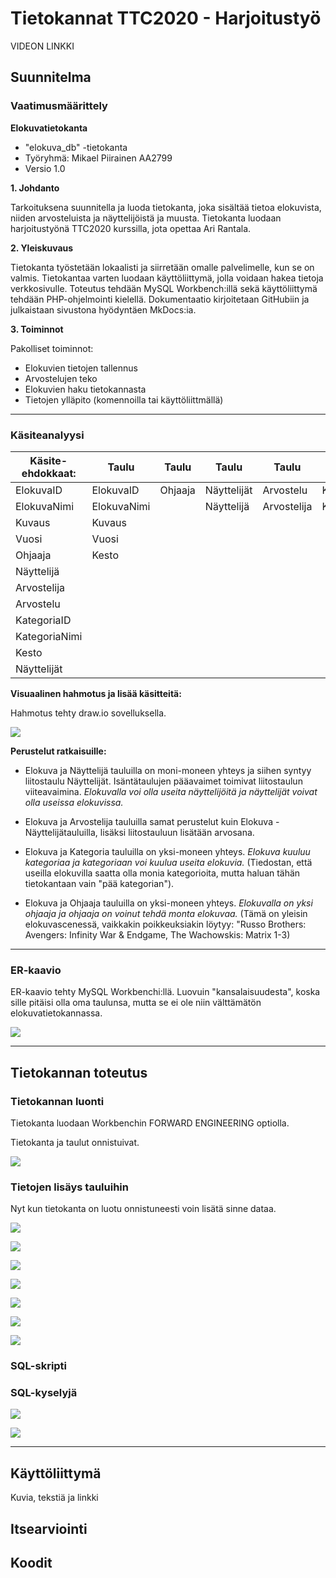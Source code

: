 # Tietokannat TTC2020 - Harjoitustyö

VIDEON LINKKI

## Suunnitelma


### Vaatimusmäärittely

**Elokuvatietokanta**


* "elokuva_db" -tietokanta
* Työryhmä: Mikael Piirainen AA2799
* Versio 1.0


**1. Johdanto**

Tarkoituksena suunnitella ja luoda tietokanta, joka sisältää tietoa elokuvista, niiden arvosteluista ja näyttelijöistä ja muusta. Tietokanta luodaan harjoitustyönä TTC2020 kurssilla, jota opettaa Ari Rantala.

**2. Yleiskuvaus**

Tietokanta työstetään lokaalisti ja siirretään omalle palvelimelle, kun se on valmis. Tietokantaa varten luodaan  käyttöliittymä, jolla voidaan hakea tietoja verkkosivulle. Toteutus tehdään MySQL Workbench:illä sekä käyttöliittymä tehdään PHP-ohjelmointi kielellä. Dokumentaatio kirjoitetaan GitHubiin ja julkaistaan sivustona hyödyntäen MkDocs:ia.

**3. Toiminnot**

Pakolliset toiminnot:

* Elokuvien tietojen tallennus
* Arvostelujen teko
* Elokuvien haku tietokannasta
* Tietojen ylläpito (komennoilla tai käyttöliittmällä)

---

### Käsiteanalyysi


| **Käsite-ehdokkaat:** | **Taulu** | **Taulu** | **Taulu** | **Taulu** | **Taulu** |
| --- | --- | --- | --- | --- | --- |
| ElokuvaID | ElokuvaID | Ohjaaja | Näyttelijät | Arvostelu | KategoriaID |
| ElokuvaNimi | ElokuvaNimi |  | Näyttelijä | Arvostelija | KategoriaNimi |
| Kuvaus | Kuvaus |
| Vuosi | Vuosi |
| Ohjaaja | Kesto |
| Näyttelijä |
| Arvostelija |
| Arvostelu |
| KategoriaID |
| KategoriaNimi |
| Kesto |
| Näyttelijät |


**Visuaalinen hahmotus ja lisää käsitteitä:**

Hahmotus tehty draw.io sovelluksella.

![](ht_draw.png)


**Perustelut ratkaisuille:**

* Elokuva ja Näyttelijä tauluilla on moni-moneen yhteys ja siihen syntyy liitostaulu Näyttelijät. Isäntätaulujen pääavaimet toimivat liitostaulun viiteavaimina. _Elokuvalla voi olla useita näyttelijöitä ja näyttelijät voivat olla useissa elokuvissa._

* Elokuva ja Arvostelija tauluilla samat perustelut kuin Elokuva - Näyttelijätauluilla, lisäksi liitostauluun lisätään arvosana.

* Elokuva ja Kategoria tauluilla on yksi-moneen yhteys. _Elokuva kuuluu kategoriaa ja kategoriaan voi kuulua useita elokuvia._ (Tiedostan, että useilla elokuvilla saatta olla monia kategorioita, mutta haluan tähän tietokantaan vain "pää kategorian").

* Elokuva ja Ohjaaja tauluilla on yksi-moneen yhteys. _Elokuvalla on yksi ohjaaja ja ohjaaja on voinut tehdä monta elokuvaa._ (Tämä on yleisin elokuvascenessä, vaikkakin poikkeuksiakin löytyy: "Russo Brothers: Avengers: Infinity War & Endgame, The Wachowskis: Matrix 1-3)

---

### ER-kaavio

ER-kaavio tehty MySQL Workbenchi:llä. Luovuin "kansalaisuudesta", koska sille pitäisi olla oma taulunsa, mutta se ei ole niin välttämätön elokuvatietokannassa.

![](ht_er.png)


---

## Tietokannan toteutus

### Tietokannan luonti

Tietokanta luodaan Workbenchin FORWARD ENGINEERING optiolla.

Tietokanta ja taulut onnistuivat.

![](ht_db1.png)

### Tietojen lisäys tauluihin

Nyt kun tietokanta on luotu onnistuneesti voin lisätä sinne dataa.

![](ht_data1.png)

![](ht_data2.png)

![](ht_data3.png)

![](ht_data4.png)

![](ht_data5.png)

![](ht_data6.png)

![](ht_data7.png)

### SQL-skripti

### SQL-kyselyjä

![](ht_arvostelu.png)

![](ht_nakyma.png)

---

## Käyttöliittymä

Kuvia, tekstiä ja linkki

## Itsearviointi

## Koodit
